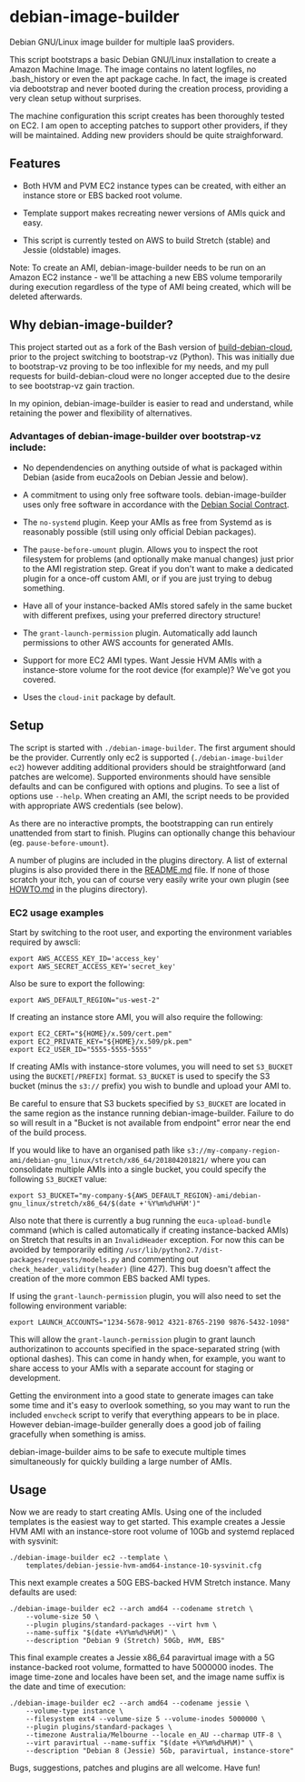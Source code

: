 debian-image-builder
====================

Debian GNU/Linux image builder for multiple IaaS providers.

This script bootstraps a basic Debian GNU/Linux installation to create
a Amazon Machine Image. The image contains no latent logfiles, no
.bash\_history or even the apt package cache. In fact, the image is
created via debootstrap and never booted during the creation process,
providing a very clean setup without surprises.

The machine configuration this script creates has been thoroughly
tested on EC2. I am open to accepting patches to support other
providers, if they will be maintained. Adding new providers should be
quite straighforward.


Features
--------

* Both HVM and PVM EC2 instance types can be created, with either an
  instance store or EBS backed root volume.

* Template support makes recreating newer versions of AMIs quick and
  easy.

* This script is currently tested on AWS to build Stretch (stable) and
  Jessie (oldstable) images.

Note: To create an AMI, debian-image-builder needs to be run on an
Amazon EC2 instance - we'll be attaching a new EBS volume temporarily
during execution regardless of the type of AMI being created, which
will be deleted afterwards.


Why debian-image-builder?
-------------------------

This project started out as a fork of the Bash version of
[build-debian-cloud](https://github.com/camptocamp/build-debian-cloud),
prior to the project switching to bootstrap-vz (Python). This was
initially due to bootstrap-vz proving to be too inflexible for my
needs, and my pull requests for build-debian-cloud were no longer
accepted due to the desire to see bootstrap-vz gain traction.

In my opinion, debian-image-builder is easier to read and understand,
while retaining the power and flexibility of alternatives.

### Advantages of debian-image-builder over bootstrap-vz include: ###

* No dependendencies on anything outside of what is packaged within
  Debian (aside from euca2ools on Debian Jessie and below).

* A commitment to using only free software tools.
  debian-image-builder uses only free software in accordance with the
  [Debian Social Contract](http://www.debian.org/social_contract).

* The ``no-systemd`` plugin. Keep your AMIs as free from Systemd as is
  reasonably possible (still using only official Debian packages).

* The ``pause-before-umount`` plugin. Allows you to inspect the root
  filesystem for problems (and optionally make manual changes) just
  prior to the AMI registration step. Great if you don't want to make
  a dedicated plugin for a once-off custom AMI, or if you are just
  trying to debug something.

* Have all of your instance-backed AMIs stored safely in the same
  bucket with different prefixes, using your preferred directory
  structure!

* The ``grant-launch-permission`` plugin. Automatically add launch
  permissions to other AWS accounts for generated AMIs.

* Support for more EC2 AMI types. Want Jessie HVM AMIs with a
  instance-store volume for the root device (for example)? We've got
  you covered.

* Uses the ``cloud-init`` package by default.


Setup
-----

The script is started with ``./debian-image-builder``.  The first
argument should be the provider. Currently only ec2 is supported
(``./debian-image-builder ec2``) however additing additional providers
should be straightforward (and patches are welcome). Supported
environments should have sensible defaults and can be configured with
options and plugins. To see a list of options use ``--help``. When
creating an AMI, the script needs to be provided with appropriate AWS
credentials (see below).

As there are no interactive prompts, the bootstrapping can run
entirely unattended from start to finish. Plugins can optionally
change this behaviour (eg. ``pause-before-umount``).

A number of plugins are included in the plugins directory. A list of
external plugins is also provided there in the
[README.md](./plugins/README.md) file. If none of those scratch your
itch, you can of course very easily write your own plugin (see
[HOWTO.md](./plugins/HOWTO.md) in the plugins directory).


### EC2 usage examples ###

Start by switching to the root user, and exporting the environment
variables required by awscli:

```
export AWS_ACCESS_KEY_ID='access_key'
export AWS_SECRET_ACCESS_KEY='secret_key'
```

Also be sure to export the following:

```
export AWS_DEFAULT_REGION="us-west-2"
```

If creating an instance store AMI, you will also require the
following:

```
export EC2_CERT="${HOME}/x.509/cert.pem"
export EC2_PRIVATE_KEY="${HOME}/x.509/pk.pem"
export EC2_USER_ID="5555-5555-5555"
```

If creating AMIs with instance-store volumes, you will need to set
`S3_BUCKET` using the `BUCKET[/PREFIX]` format. `S3_BUCKET` is used to
specify the S3 bucket (minus the `s3://` prefix) you wish to bundle
and upload your AMI to.

Be careful to ensure that S3 buckets specified by `S3_BUCKET` are
located in the same region as the instance running
debian-image-builder. Failure to do so will result in a "Bucket is not
available from endpoint" error near the end of the build process.

If you would like to have an organised path like
`s3://my-company-region-ami/debian-gnu_linux/stretch/x86_64/201804201821/`
where you can consolidate multiple AMIs into a single bucket, you
could specify the following `S3_BUCKET` value:

```
export S3_BUCKET="my-company-${AWS_DEFAULT_REGION}-ami/debian-gnu_linux/stretch/x86_64/$(date +'%Y%m%d%H%M')"
```

Also note that there is currently a bug running the
`euca-upload-bundle` command (which is called automatically if
creating instance-backed AMIs) on Stretch that results in an
`InvalidHeader` exception. For now this can be avoided by temporarily
editing `/usr/lib/python2.7/dist-packages/requests/models.py` and
commenting out `check_header_validity(header)` (line 427). This bug
doesn't affect the creation of the more common EBS backed AMI types.

If using the `grant-launch-permission` plugin, you will also need
to set the following environment variable:

```
export LAUNCH_ACCOUNTS="1234-5678-9012 4321-8765-2190 9876-5432-1098"
```

This will allow the `grant-launch-permission` plugin to grant launch
authorizatinon to accounts specified in the space-separated string
(with optional dashes). This can come in handy when, for example, you
want to share access to your AMIs with a separate account for staging
or development.

Getting the environment into a good state to generate images can take
some time and it's easy to overlook something, so you may want to run
the included `envcheck` script to verify that everything appears to
be in place. However debian-image-builder generally does a good job of
failing gracefully when something is amiss.

debian-image-builder aims to be safe to execute multiple times
simultaneously for quickly building a large number of AMIs.


Usage
-----

Now we are ready to start creating AMIs. Using one of the included
templates is the easiest way to get started. This example creates a
Jessie HVM AMI with an instance-store root volume of 10Gb and systemd
replaced with sysvinit:

```
./debian-image-builder ec2 --template \
    templates/debian-jessie-hvm-amd64-instance-10-sysvinit.cfg
```

This next example creates a 50G EBS-backed HVM Stretch instance. Many
defaults are used:

```
./debian-image-builder ec2 --arch amd64 --codename stretch \
    --volume-size 50 \
    --plugin plugins/standard-packages --virt hvm \
    --name-suffix "$(date +%Y%m%d%H%M)" \
    --description "Debian 9 (Stretch) 50Gb, HVM, EBS"
```

This final example creates a Jessie x86_64 paravirtual image with a 5G
instance-backed root volume, formatted to have 5000000 inodes. The
image time-zone and locales have been set, and the image name suffix
is the date and time of execution:

```
./debian-image-builder ec2 --arch amd64 --codename jessie \
    --volume-type instance \
    --filesystem ext4 --volume-size 5 --volume-inodes 5000000 \
    --plugin plugins/standard-packages \
    --timezone Australia/Melbourne --locale en_AU --charmap UTF-8 \
    --virt paravirtual --name-suffix "$(date +%Y%m%d%H%M)" \
    --description "Debian 8 (Jessie) 5Gb, paravirtual, instance-store"
```

Bugs, suggestions, patches and plugins are all welcome. Have fun!
